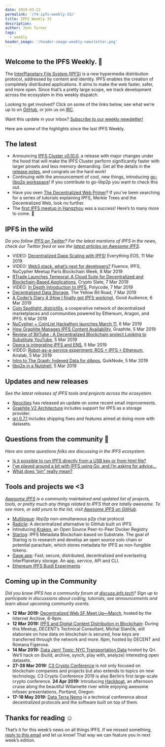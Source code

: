 ```yaml
---
date: 2019-03-12
permalink: '/74-ipfs-weekly-33/'
title: IPFS Weekly 33
description:
author: Jenn Turner
tags:
  - weekly
header_image: '/header-image-weekly-newsletter.png'
---
```


## Welcome to the IPFS Weekly. 👋

The [InterPlanetary File System (IPFS)](https://ipfs.tech/) is a new hypermedia distribution protocol, addressed by content and identity. IPFS enables the creation of completely distributed applications. It aims to make the web faster, safer, and more open. Since that’s a pretty large scope, we track development across the ecosystem in this weekly dispatch.

Looking to get involved? Click on some of the links below, see what we’re up to on [GitHub](https://github.com/ipfs), or join us on [IRC](https://riot.im/app/#/room/#ipfs:matrix.org).

Want this update in your inbox? [Subscribe to our weekly newsletter!](http://eepurl.com/gL2Pi5)

Here are some of the highlights since the last IPFS Weekly.

## The latest

- Announcing [IPFS Cluster v0.10.0](https://github.com/ipfs/ipfs-cluster/blob/master/CHANGELOG.md), a release with major changes under the hood that will make the IPFS Cluster perform significantly faster with larger pinsets and less memory demanding. Get all the details in the [release notes](https://cluster.ipfs.io/news/0.10.0_release/), and congrats on the hard work!
- Continuing with the announcement of cool, new things, introducing [go-libp2p workspace](https://github.com/libp2p/workspace-go-libp2p)! If you contribute to go-libp2p you want to check this out.
- Have you seen [The Decentralized Web Primer](https://dweb-primer.ipfs.io/)? If you’ve been searching for a series of tutorials explaining IPFS, Merkle Trees and the Decentralized Web, look no further.
- The [first IPFS meetup in Hangzhou](https://twitter.com/DataHome2/status/1104706359541391364) was a success! Here’s to many more to come. 🎉

## IPFS in the wild

_Do you follow [IPFS on Twitter](https://twitter.com/IPFSbot)? For the latest mentions of IPFS in the news, check our Twitter feed or see the [latest articles on Awesome IPFS](https://awesome.ipfs.io/categories/articles/)._

- VIDEO: [Decentralized Dapp Scaling with IPFS!](https://www.youtube.com/watch?time_continue=2&v=-XdVnK22mZc) Everything EOS, 11 Mar 2019
- VIDEO: [Web3 stack, what’s next for developers?](https://www.youtube.com/watch?v=N76-HcQDuhQ&feature=youtu.be) Fluence, IPFS, NuCypher Meetup Paris Blockchain Week, 8 Mar 2019
- [RTrade Launches Temporal: A Cloud Suite for Decentralized and Blockchain-Based Applications](https://cryptoslate.com/press-releases/rtrade-launches-temporal-a-cloud-suite-for-decentralized-and-blockchain-based-applications/), Crypto Slate, 7 Mar 2019
- VIDEO: [In Depth Introduction to IPFS](https://www.youtube.com/watch?v=GJ2980DWdyc), Polycode, 7 Mar 2019
- [Decentralized Data Storage](https://theyellowbitroad.com/blog/2019/03/07/decentralized-data-storage/), The Yellow Bit Road, 7 Mar 2019
- [A Coder’s Diary 4 (How I finally got IPFS working)](https://blog.goodaudience.com/a-coders-diary-4-how-i-finally-got-ipfs-working-60f1fb6a4972), Good Audience, 6 Mar 2019
- [Coin Spotlight: district0x](https://medium.com/coinplan-insights/coin-spotlight-district0x-4abf46d102e2), a cooperative network of decentralized marketplaces and communities powered by Ethereum, Aragon, and IPFS. 6 Mar 2019
- [NuCypher + CoinList Hackathon launches March 11](https://medium.com/@coinlist/nucypher-coinlist-hackathon-launches-march-11-6265d2368443), 6 Mar 2019
- [How Graphite Manages IPFS Content Availability](https://medium.com/the-lead/how-graphite-manages-ipfs-content-availability-17443ef1e959), Graphite, 5 Mar 2019
- [Review of BitTube : A Decentralized Blockchain project Looking to Substitute YouTube](https://www.cryptonewsz.com/review-of-bittube-a-decentralized-blockchain-project-looking-to-substitute-youtube/10611/), 5 Mar 2019
- [Opera is integrating IPFS and ENS](https://twitter.com/ensdomains/status/1102884419017297921), 5 Mar 2019
- VIDEO: [Robot-as-a-service experiment: ROS + IPFS + Ethereum](https://www.youtube.com/watch?v=-GgnykaVWeQ), Airalab, 5 Mar 2019
- [Intro to The Graph: Indexed Data for dApps](https://medium.com/quiknode/an-intro-to-the-graph-indexed-data-for-dapps-4d83011d0d99), QuikNode, 5 Mar 2019
- [libp2p in a Nutshell](https://medium.com/@seraya/libp2p-in-a-nutshell-2cfbcb519c87), 5 Mar 2019

## Updates and new releases

_See the latest releases of IPFS tools and projects across the ecosystem._

- [Neocities](https://blog.neocities.org/blog/2018/03/06/cdn-and-file-improvements.html) has released an update on some recent small improvements.
- [Graphite V2 Architecture](https://medium.com/the-lead/graphite-v2-architecture-cae4dacb375) includes support for IPFS as a storage provider.
- [qri 0.7.1](https://github.com/qri-io/qri/releases/tag/v0.7.1) includes shipping fixes and features aimed at doing more with datasets.

## Questions from the community 🤔

_Here are some questions folks are discussing in the IPFS ecosystem._

- [Is it possible to run IPFS directly from a USB key or from html file?](https://discuss.ipfs.tech/t/run-ipfs-from-a-usb-key-or-a-html-file/5011)
- [I’ve played around a bit with IPFS using Go, and I’m asking for advice...](https://discuss.ipfs.tech/t/learn-to-use-ipfs-with-go/5010)
- [What does “pin” really mean?](https://discuss.ipfs.tech/t/i-am-new-to-this-and-i-have-several-questions/4982)

## Tools and projects we <3

_[Awesome IPFS](https://awesome.ipfs.io/) is a community maintained and updated list of projects, tools, or pretty much any things related to IPFS that are totally awesome. To see more, or add yours to the list, visit [Awesome IPFS on GitHub](https://github.com/ipfs/awesome-ipfs)._

- [Multilogue](https://github.com/assemblaj/Multilogue): libp2p non-simultaneous p2p chat protocol
- [Radicle](http://www.radicle.xyz/): A decentralized alternative to GitHub built on IPFS
- Introducing [Kraken](https://eng.uber.com/introducing-kraken/), an Open Source Peer-to-Peer Docker Registry
- [Starlog](https://github.com/PACTCare/Starlog): IPFS Metadata Blockchain based on Substrate. The goal of Starlog is to research and develop an open source solo chain or potential parachain, which stores metadata for IPFS as non-fungible tokens.
- [Gage.app](https://github.com/tunnckoCore/gage): Fast, secure, distributed, decentralized and everlasting InterPlanetary storage. An app, service, API and CLI.
- [Ethereum IPFS Buidl Experiments](https://medium.com/@megaadmin/ethereum-ipfs-buidl-experiments-e97f546b21a0)

## Coming up in the Community

_Did you know IPFS has a community forum at [discuss.ipfs.tech](https://discuss.ipfs.tech/)? Sign up to participate in discussions about coding, tutorials, see announcements and learn about upcoming community events._

- **12 Mar 2019:** [Decentralized Web SF Meet Up—March](https://www.eventbrite.com/e/decentralized-web-sf-meet-upmarch-tickets-56515197477), hosted by the Internet Archive, 6-9pm.
- **12 Mar 2019:** [IPFS and Digital Content Distribution in Blockchain](https://www.meetup.com/DECENT/events/259500556/): During this Meetup, DECENT’s Technical Consultant, Michal Stančík, will elaborate on how data on blockchain is secured, how keys are transferred through the network and more. 6pm, hosted by DECENT and Romana Figerova.
- **14 Mar 2019:** [Data Jam! Topic: NYC Transportation Data](https://www.meetup.com/Qri-Data-Jam/events/259095254/) hosted by Qri. We’ll hack on (build, archive, synch, play with, analyze) interesting open datasets.
- **27-28 Mar 2019:** [C3 Crypto Conference](https://crypto-conference.com/) is not only focused on blockchain companies and projects but also extends to topics on new technology. C3 Crypto Conference 2019 is also Berlin’s first large-scale crypto conference.
  **24 Apr 2019:** Introducing [Hackboat](https://hackboat.org/), an afternoon cruise along the beautiful Willamette river while enjoying awesome infosec presentations, Portland, Oregon.
- **17-18 May 2019:** [Data Terra Nemo](https://dtn.is/) is a technical conference about decentralized protocols and the software built on top of them.

## Thanks for reading ☺️

That’s it for this week’s news on all things IPFS. If we missed something, [reply to this email](mailto:newsletter@ipfs.io) and let us know! That way we can feature you in next week’s edition.
